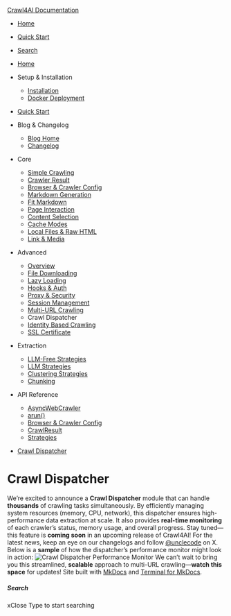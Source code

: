 [Crawl4AI Documentation](https://docs.crawl4ai.com/advanced/crawl-dispatcher/<https:/docs.crawl4ai.com/>)
  * [ Home ](https://docs.crawl4ai.com/advanced/crawl-dispatcher/<../..>)
  * [ Quick Start ](https://docs.crawl4ai.com/advanced/crawl-dispatcher/core/quickstart/>)
  * [ Search ](https://docs.crawl4ai.com/advanced/crawl-dispatcher/<#>)


  * [Home](https://docs.crawl4ai.com/advanced/crawl-dispatcher/<../..>)
  * Setup & Installation
    * [Installation](https://docs.crawl4ai.com/advanced/crawl-dispatcher/core/installation/>)
    * [Docker Deployment](https://docs.crawl4ai.com/advanced/crawl-dispatcher/core/docker-deploymeny/>)
  * [Quick Start](https://docs.crawl4ai.com/advanced/crawl-dispatcher/core/quickstart/>)
  * Blog & Changelog
    * [Blog Home](https://docs.crawl4ai.com/advanced/crawl-dispatcher/blog/>)
    * [Changelog](https://docs.crawl4ai.com/advanced/crawl-dispatcher/<https:/github.com/unclecode/crawl4ai/blob/main/CHANGELOG.md>)
  * Core
    * [Simple Crawling](https://docs.crawl4ai.com/advanced/crawl-dispatcher/core/simple-crawling/>)
    * [Crawler Result](https://docs.crawl4ai.com/advanced/crawl-dispatcher/core/crawler-result/>)
    * [Browser & Crawler Config](https://docs.crawl4ai.com/advanced/crawl-dispatcher/core/browser-crawler-config/>)
    * [Markdown Generation](https://docs.crawl4ai.com/advanced/crawl-dispatcher/core/markdown-generation/>)
    * [Fit Markdown](https://docs.crawl4ai.com/advanced/crawl-dispatcher/core/fit-markdown/>)
    * [Page Interaction](https://docs.crawl4ai.com/advanced/crawl-dispatcher/core/page-interaction/>)
    * [Content Selection](https://docs.crawl4ai.com/advanced/crawl-dispatcher/core/content-selection/>)
    * [Cache Modes](https://docs.crawl4ai.com/advanced/crawl-dispatcher/core/cache-modes/>)
    * [Local Files & Raw HTML](https://docs.crawl4ai.com/advanced/crawl-dispatcher/core/local-files/>)
    * [Link & Media](https://docs.crawl4ai.com/advanced/crawl-dispatcher/core/link-media/>)
  * Advanced
    * [Overview](https://docs.crawl4ai.com/advanced/crawl-dispatcher/<../advanced-features/>)
    * [File Downloading](https://docs.crawl4ai.com/advanced/crawl-dispatcher/<../file-downloading/>)
    * [Lazy Loading](https://docs.crawl4ai.com/advanced/crawl-dispatcher/<../lazy-loading/>)
    * [Hooks & Auth](https://docs.crawl4ai.com/advanced/crawl-dispatcher/<../hooks-auth/>)
    * [Proxy & Security](https://docs.crawl4ai.com/advanced/crawl-dispatcher/<../proxy-security/>)
    * [Session Management](https://docs.crawl4ai.com/advanced/crawl-dispatcher/<../session-management/>)
    * [Multi-URL Crawling](https://docs.crawl4ai.com/advanced/crawl-dispatcher/<../multi-url-crawling/>)
    * Crawl Dispatcher
    * [Identity Based Crawling](https://docs.crawl4ai.com/advanced/crawl-dispatcher/<../identity-based-crawling/>)
    * [SSL Certificate](https://docs.crawl4ai.com/advanced/crawl-dispatcher/<../ssl-certificate/>)
  * Extraction
    * [LLM-Free Strategies](https://docs.crawl4ai.com/advanced/crawl-dispatcher/extraction/no-llm-strategies/>)
    * [LLM Strategies](https://docs.crawl4ai.com/advanced/crawl-dispatcher/extraction/llm-strategies/>)
    * [Clustering Strategies](https://docs.crawl4ai.com/advanced/crawl-dispatcher/extraction/clustring-strategies/>)
    * [Chunking](https://docs.crawl4ai.com/advanced/crawl-dispatcher/extraction/chunking/>)
  * API Reference
    * [AsyncWebCrawler](https://docs.crawl4ai.com/advanced/crawl-dispatcher/api/async-webcrawler/>)
    * [arun()](https://docs.crawl4ai.com/advanced/crawl-dispatcher/api/arun/>)
    * [Browser & Crawler Config](https://docs.crawl4ai.com/advanced/crawl-dispatcher/api/parameters/>)
    * [CrawlResult](https://docs.crawl4ai.com/advanced/crawl-dispatcher/api/crawl-result/>)
    * [Strategies](https://docs.crawl4ai.com/advanced/crawl-dispatcher/api/strategies/>)


  * [Crawl Dispatcher](https://docs.crawl4ai.com/advanced/crawl-dispatcher/<#crawl-dispatcher>)


# Crawl Dispatcher
We’re excited to announce a **Crawl Dispatcher** module that can handle **thousands** of crawling tasks simultaneously. By efficiently managing system resources (memory, CPU, network), this dispatcher ensures high-performance data extraction at scale. It also provides **real-time monitoring** of each crawler’s status, memory usage, and overall progress.
Stay tuned—this feature is **coming soon** in an upcoming release of Crawl4AI! For the latest news, keep an eye on our changelogs and follow [@unclecode](https://docs.crawl4ai.com/advanced/crawl-dispatcher/<https:/twitter.com/unclecode>) on X.
Below is a **sample** of how the dispatcher’s performance monitor might look in action:
![Crawl Dispatcher Performance Monitor](https://docs.crawl4ai.com/assets/images/dispatcher.png)
We can’t wait to bring you this streamlined, **scalable** approach to multi-URL crawling—**watch this space** for updates!
Site built with [MkDocs](https://docs.crawl4ai.com/advanced/crawl-dispatcher/<http:/www.mkdocs.org>) and [Terminal for MkDocs](https://docs.crawl4ai.com/advanced/crawl-dispatcher/<https:/github.com/ntno/mkdocs-terminal>). 
##### Search
xClose
Type to start searching
